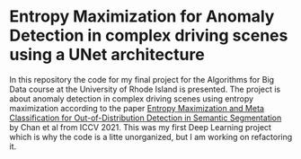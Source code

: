 # Entropy Maximization for Anomaly Detection in complex driving scenes using a UNet architecture

In this repository the code for my final project for the Algorithms for Big Data course at the University of Rhode Island is presented. 
The project is about anomaly detection in complex driving scenes using entropy maximization according to the paper [Entropy Maximization and Meta Classification for Out-of-Distribution Detection in Semantic Segmentation](https://openaccess.thecvf.com/content/ICCV2021/html/Chan_Entropy_Maximization_and_Meta_Classification_for_Out-of-Distribution_Detection_in_Semantic_ICCV_2021_paper.html?ref=https://githubhelp.com)
by Chan et al from ICCV 2021. This was my first Deep Learning project which is why the code is a litte unorganized, but I am working on refactoring it. 
